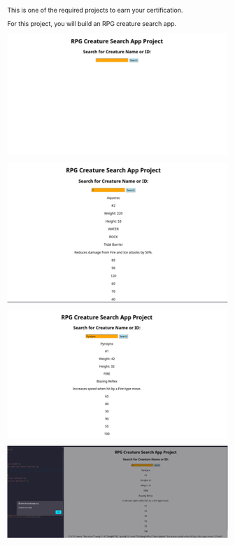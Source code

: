 This is one of the required projects to earn your certification.

For this project, you will build an RPG creature search app.

![alt text](image.png)

![alt text](image-1.png)

![alt text](image-2.png)

![alt text](image-3.png)


